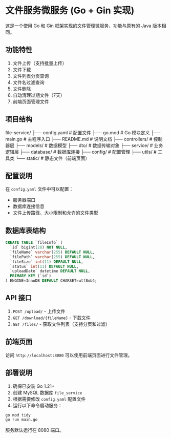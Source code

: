 # 文件服务微服务 (Go + Gin 实现)

这是一个使用 Go 和 Gin 框架实现的文件管理微服务，功能与原有的 Java 版本相同。

## 功能特性

1. 文件上传（支持批量上传）
2. 文件下载
3. 文件列表分页查询
4. 文件名过滤查询
5. 文件删除
6. 自动清理过期文件（7天）
7. 前端页面管理文件

## 项目结构
file-service/
├── config.yaml          # 配置文件
├── go.mod               # Go 模块定义
├── main.go              # 主程序入口
├── README.md            # 说明文档
├── controllers/         # 控制器层
├── models/              # 数据模型
├── dto/                 # 数据传输对象
├── service/             # 业务逻辑层
├── database/            # 数据库连接
├── config/              # 配置管理
├── utils/               # 工具类
└── static/              # 静态文件（前端页面）


## 配置说明

在 `config.yaml` 文件中可以配置：

- 服务器端口
- 数据库连接信息
- 文件上传路径、大小限制和允许的文件类型

## 数据库表结构

```sql
CREATE TABLE `fileInfo` (
  `id` bigint(20) NOT NULL,
  `fileName` varchar(255) DEFAULT NULL,
  `filePath` varchar(255) DEFAULT NULL,
  `fileSize` int(11) DEFAULT NULL,
  `status` int(11) DEFAULT NULL,
  `uploadDate` datetime DEFAULT NULL,
  PRIMARY KEY (`id`)
) ENGINE=InnoDB DEFAULT CHARSET=utf8mb4;
```

## API 接口

1. `POST /upload/` - 上传文件
2. `GET /download/{fileName}` - 下载文件
3. `GET /files/` - 获取文件列表（支持分页和过滤）

## 前端页面

访问 `http://localhost:8080` 可以使用前端页面进行文件管理。

## 部署说明

1. 确保已安装 Go 1.21+
2. 创建 MySQL 数据库 `file_service`
3. 根据需要修改 `config.yaml` 配置文件
4. 运行以下命令启动服务：

```bash
go mod tidy
go run main.go
```

服务默认运行在 8080 端口。
